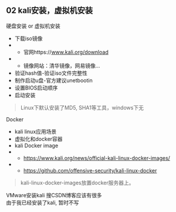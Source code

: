 ## 02 kali安装，虚拟机安装

硬盘安装  or 虚拟机安装
- 下载iso镜像 
- - 官网https://www.kali.org/download
- - 镜像网站：清华镜像，网易镜像...
- 验证hash值-验证iso文件完整性
- 制作启动u盘-官方建议unetbootin
- 设置BIOS启动顺序
- 启动安装

> Linux下默认安装了MD5, SHA1等工具，windows下无

Docker
- kali linux应用场景
- 虚拟化和docker容器
- kali Docker image
- - https://www.kali.org/news/official-kali-linux-docker-images/
- - https://github.com/offensive-security/kali-linux-docker

> kali-linux-docker-images放置docker服务器上。

VMware安装kali
搜CSDN博客应该有很多  
由于我已经安装了kali, 暂时不写  
